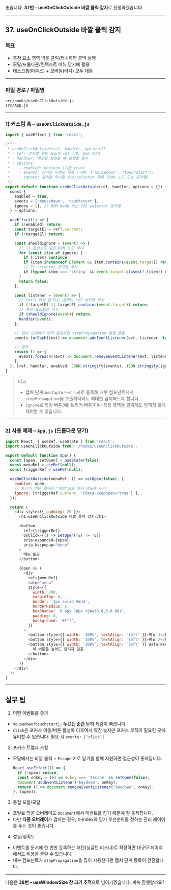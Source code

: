 좋습니다. **37번 – useOnClickOutside 바깥 클릭 감지**로 진행하겠습니다.

---

## 37. useOnClickOutside 바깥 클릭 감지

### 목표

* 특정 요소 영역 밖을 클릭/터치하면 콜백 실행
* 모달/드롭다운/컨텍스트 메뉴 닫기에 활용
* 데스크톱(마우스) + 모바일(터치) 모두 대응

---

### 파일 경로 / 파일명

```
src/hooks/useOnClickOutside.js
src/App.js
```

---

### 1) 커스텀 훅 – `useOnClickOutside.js`

```javascript
import { useEffect } from 'react';

/**
 * useOnClickOutside(ref, handler, options?)
 * - ref: 감지할 루트 요소의 ref (예: 모달 래퍼)
 * - handler: 바깥을 눌렀을 때 실행할 함수
 * - options:
 *    - enabled: boolean (기본 true)
 *    - events: 감지할 이벤트 목록 (기본: ['mousedown', 'touchstart'])
 *    - ignore: 클릭을 무시할 요소/selector 목록 (DOM 노드 또는 문자열)
 */
export default function useOnClickOutside(ref, handler, options = {}) {
  const {
    enabled = true,
    events = ['mousedown', 'touchstart'],
    ignore = [], // DOM Node 또는 CSS selector 문자열
  } = options;

  useEffect(() => {
    if (!enabled) return;
    const targetEl = ref?.current;
    if (!targetEl) return;

    const shouldIgnore = (event) => {
      // 1) 옵션으로 넘긴 DOM 노드 무시
      for (const item of ignore) {
        if (!item) continue;
        if (item instanceof Element && item.contains(event.target)) return true;
        // 2) selector 문자열 무시
        if (typeof item === 'string' && event.target.closest?.(item)) return true;
      }
      return false;
    };

    const listener = (event) => {
      // ref가 아직 없거나, 클릭이 ref 내부면 무시
      if (!targetEl || targetEl.contains(event.target)) return;
      // 특정 요소들은 무시
      if (shouldIgnore(event)) return;
      handler(event);
    };

    // 캡처 단계에서 먼저 감지하면 stopPropagation 영향 줄임
    events.forEach((evt) => document.addEventListener(evt, listener, true));

    // 정리
    return () => {
      events.forEach((evt) => document.removeEventListener(evt, listener, true));
    };
  }, [ref, handler, enabled, JSON.stringify(events), JSON.stringify(ignore)]);
}
```

> 비고
>
> * 캡처 단계(`useCapture=true`)로 등록해 내부 컴포넌트에서 `stopPropagation`을 호출하더라도 최대한 감지되도록 합니다.
> * `ignore`로 특정 버튼(예: 트리거 버튼)이나 특정 영역을 클릭해도 닫히지 않게 제어할 수 있습니다.

---

### 2) 사용 예제 – `App.js` (드롭다운 닫기)

```javascript
import React, { useRef, useState } from 'react';
import useOnClickOutside from './hooks/useOnClickOutside';

export default function App() {
  const [open, setOpen] = useState(false);
  const menuRef = useRef(null);
  const triggerRef = useRef(null);

  useOnClickOutside(menuRef, () => setOpen(false), {
    enabled: open,
    // 트리거 버튼 클릭은 "바깥"으로 치지 않도록 무시
    ignore: [triggerRef.current, '[data-keepopen="true"]'],
  });

  return (
    <div style={{ padding: 20 }}>
      <h1>useOnClickOutside 바깥 클릭 감지</h1>

      <button
        ref={triggerRef}
        onClick={() => setOpen((v) => !v)}
        aria-expanded={open}
        aria-haspopup="menu"
      >
        메뉴 토글
      </button>

      {open && (
        <div
          ref={menuRef}
          role="menu"
          style={{
            width: 200,
            marginTop: 8,
            border: '1px solid #ddd',
            borderRadius: 6,
            boxShadow: '0 6px 18px rgba(0,0,0,0.08)',
            padding: 8,
            background: '#fff',
          }}
        >
          <button style={{ width: '100%', textAlign: 'left' }}>메뉴 1</button>
          <button style={{ width: '100%', textAlign: 'left' }}>메뉴 2</button>
          <button style={{ width: '100%', textAlign: 'left' }} data-keepopen="true">
            이 버튼은 눌러도 닫히지 않음
          </button>
        </div>
      )}
    </div>
  );
}
```

---

## 실무 팁

1. 어떤 이벤트를 쓸까

* `mousedown`/`touchstart`는 **누르는 순간** 닫혀 체감이 빠릅니다.
* `click`은 포커스 이동/버튼 활성화 이후여서 약간 늦지만 포커스 로직이 필요한 곳에 유리할 수 있습니다. 필요 시 `events: ['click']`.

2. 포커스 트랩과 조합

* 모달에서는 바깥 클릭 + `Escape` 키로 닫기를 함께 지원하면 접근성이 좋아집니다.

  ```js
  React.useEffect(() => {
    if (!open) return;
    const onKey = (e) => e.key === 'Escape' && setOpen(false);
    document.addEventListener('keydown', onKey);
    return () => document.removeEventListener('keydown', onKey);
  }, [open]);
  ```

3. 중첩 포털/모달

* 포털로 띄운 오버레이도 `document`에서 이벤트를 잡기 때문에 잘 동작합니다.
* 다만 **다중 오버레이**가 겹치는 경우, z-index와 닫기 우선순위를 정하는 관리 레이어를 두는 것이 좋습니다.

4. 성능/정확도

* 이벤트를 문서에 한 번만 등록하는 패턴(싱글턴 리스너)로 확장하면 대규모 페이지에서도 비용을 줄일 수 있습니다.
* 내부 컴포넌트가 `stopPropagation`을 많이 사용한다면 캡처 단계 등록이 안전합니다.

---

다음은 **38번 – useWindowSize 창 크기 추적**으로 넘어가겠습니다. 계속 진행할까요?
